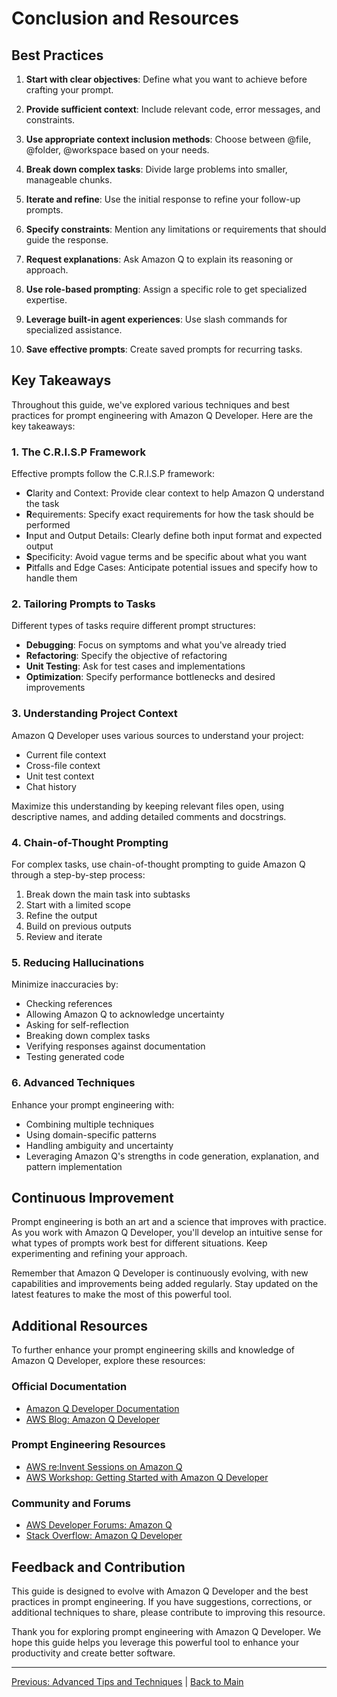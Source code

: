 # Conclusion and Resources

## Best Practices

1. **Start with clear objectives**: Define what you want to achieve before crafting your prompt.

2. **Provide sufficient context**: Include relevant code, error messages, and constraints.

3. **Use appropriate context inclusion methods**: Choose between @file, @folder, @workspace based on your needs.

4. **Break down complex tasks**: Divide large problems into smaller, manageable chunks.

5. **Iterate and refine**: Use the initial response to refine your follow-up prompts.

6. **Specify constraints**: Mention any limitations or requirements that should guide the response.

7. **Request explanations**: Ask Amazon Q to explain its reasoning or approach.

8. **Use role-based prompting**: Assign a specific role to get specialized expertise.

9. **Leverage built-in agent experiences**: Use slash commands for specialized assistance.

10. **Save effective prompts**: Create saved prompts for recurring tasks.

## Key Takeaways

Throughout this guide, we've explored various techniques and best practices for prompt engineering with Amazon Q Developer. Here are the key takeaways:

### 1. The C.R.I.S.P Framework

Effective prompts follow the C.R.I.S.P framework:
- **C**larity and Context: Provide clear context to help Amazon Q understand the task
- **R**equirements: Specify exact requirements for how the task should be performed
- **I**nput and Output Details: Clearly define both input format and expected output
- **S**pecificity: Avoid vague terms and be specific about what you want
- **P**itfalls and Edge Cases: Anticipate potential issues and specify how to handle them

### 2. Tailoring Prompts to Tasks

Different types of tasks require different prompt structures:
- **Debugging**: Focus on symptoms and what you've already tried
- **Refactoring**: Specify the objective of refactoring
- **Unit Testing**: Ask for test cases and implementations
- **Optimization**: Specify performance bottlenecks and desired improvements

### 3. Understanding Project Context

Amazon Q Developer uses various sources to understand your project:
- Current file context
- Cross-file context
- Unit test context
- Chat history

Maximize this understanding by keeping relevant files open, using descriptive names, and adding detailed comments and docstrings.

### 4. Chain-of-Thought Prompting

For complex tasks, use chain-of-thought prompting to guide Amazon Q through a step-by-step process:
1. Break down the main task into subtasks
2. Start with a limited scope
3. Refine the output
4. Build on previous outputs
5. Review and iterate

### 5. Reducing Hallucinations

Minimize inaccuracies by:
- Checking references
- Allowing Amazon Q to acknowledge uncertainty
- Asking for self-reflection
- Breaking down complex tasks
- Verifying responses against documentation
- Testing generated code

### 6. Advanced Techniques

Enhance your prompt engineering with:
- Combining multiple techniques
- Using domain-specific patterns
- Handling ambiguity and uncertainty
- Leveraging Amazon Q's strengths in code generation, explanation, and pattern implementation

## Continuous Improvement

Prompt engineering is both an art and a science that improves with practice. As you work with Amazon Q Developer, you'll develop an intuitive sense for what types of prompts work best for different situations. Keep experimenting and refining your approach.

Remember that Amazon Q Developer is continuously evolving, with new capabilities and improvements being added regularly. Stay updated on the latest features to make the most of this powerful tool.

## Additional Resources

To further enhance your prompt engineering skills and knowledge of Amazon Q Developer, explore these resources:

### Official Documentation

- [Amazon Q Developer Documentation](https://docs.aws.amazon.com/amazonq/latest/qdeveloper-ug/what-is-amazon-q-developer.html)
- [AWS Blog: Amazon Q Developer](https://aws.amazon.com/blogs/aws/amazon-q-developer/)

### Prompt Engineering Resources

- [AWS re:Invent Sessions on Amazon Q](https://www.youtube.com/results?search_query=aws+reinvent+amazon+q+developer)
- [AWS Workshop: Getting Started with Amazon Q Developer](https://catalog.workshops.aws/amazon-q-developer/en-US)

### Community and Forums

- [AWS Developer Forums: Amazon Q](https://forums.aws.amazon.com/)
- [Stack Overflow: Amazon Q Developer](https://stackoverflow.com/questions/tagged/amazon-q)

## Feedback and Contribution

This guide is designed to evolve with Amazon Q Developer and the best practices in prompt engineering. If you have suggestions, corrections, or additional techniques to share, please contribute to improving this resource.

Thank you for exploring prompt engineering with Amazon Q Developer. We hope this guide helps you leverage this powerful tool to enhance your productivity and create better software.

---

[Previous: Advanced Tips and Techniques](09-troubleshooting-common-issues.md) | [Back to Main](./README.md)
